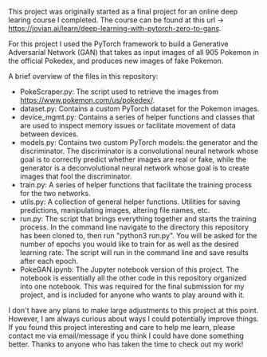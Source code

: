 This project was originally started as a final project for an online deep learing course I completed. The course can be found at this url -> https://jovian.ai/learn/deep-learning-with-pytorch-zero-to-gans. 

For this project I used the PyTorch framework to build a Generative Adversarial Network (GAN) that takes as input images of all 905 Pokemon in the official Pokedex, and produces new images of fake Pokemon.

A brief overview of the files in this repository:
  - PokeScraper.py: The script used to retrieve the images from https://www.pokemon.com/us/pokedex/.
  - dataset.py: Contains a custom PyTorch dataset for the Pokemon images.
  - device_mgmt.py: Contains a series of helper functions and classes that are used to inspect memory issues or facilitate movement of data between devices.
  - models.py: Contains two custom PyTorch models: the generator and the discriminator. The discriminator is a convolutional neural network whose goal is to correctly predict whether images are real or fake, while the generator is a deconvolutional neural network whose goal is to create images that fool the discriminator. 
  - train.py: A series of helper functions that facilitate the training process for the two networks. 
  - utils.py: A collection of general helper functions. Utilities for saving predictions, manipulating images, altering file names, etc.
  - run.py: The script that brings everything together and starts the training process. In the command line navigate to the directory this repository has been cloned to, then run "python3 run.py". You will be asked for the number of epochs you would like to train for as well as the desired learning rate. The script will run in the command line and save results after each epoch. 
  - PokeGAN.ipynb: The Jupyter notebook version of this project. The notebook is essentially all the other code in this repository organized into one notebook. This was required for the final submission for my project, and is included for anyone who wants to play around with it. 

  I don't have any plans to make large adjustments to this project at this point. However, I am always curious about ways I could potentially improve things. If you found this project interesting and care to help me learn, please contact me via email/message if you think I could have done something better. Thanks to anyone who has taken the time to check out my work!
